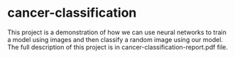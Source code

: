 # cancer-classification
This project is a demonstration of how we can use neural networks to train a model using images and then classify a random image using our model.
The full description of this project is in cancer-classification-report.pdf file.
